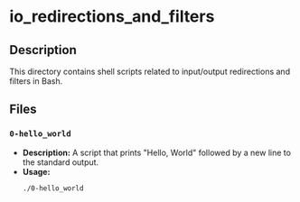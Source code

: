 # io_redirections_and_filters

## Description
This directory contains shell scripts related to input/output redirections and filters in Bash.

## Files
### `0-hello_world`
- **Description:** A script that prints "Hello, World" followed by a new line to the standard output.
- **Usage:**
  ```bash
  ./0-hello_world
